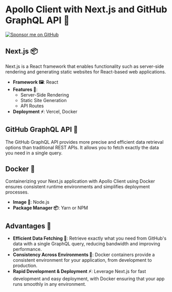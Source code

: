 # Apollo Client with Next.js and GitHub GraphQL API 🚀

<a href="https://github.com/sponsors/mattmajestic"><img src="https://img.shields.io/badge/Sponsor-GitHub-black?style=for-the-badge&logo=github" alt="Sponsor me on GitHub"></a>

## Next.js 📦

Next.js is a React framework that enables functionality such as server-side rendering and generating static websites for React-based web applications.

- **Framework 🖼️**: React
- **Features 🌟**:
  - Server-Side Rendering
  - Static Site Generation
  - API Routes
- **Deployment ⚡**: Vercel, Docker

## GitHub GraphQL API 🐙

The GitHub GraphQL API provides more precise and efficient data retrieval options than traditional REST APIs. It allows you to fetch exactly the data you need in a single query.

## Docker 🐳

Containerizing your Next.js application with Apollo Client using Docker ensures consistent runtime environments and simplifies deployment processes.

- **Image 🔄**: Node.js
- **Package Manager 📦**: Yarn or NPM

## Advantages 🌟

- **Efficient Data Fetching 🚀**: Retrieve exactly what you need from GitHub's data with a single GraphQL query, reducing bandwidth and improving performance.
- **Consistency Across Environments 🔄**: Docker containers provide a consistent environment for your application, from development to production.
- **Rapid Development & Deployment ⚡**: Leverage Next.js for fast development and easy deployment, with Docker ensuring that your app runs smoothly in any environment.
